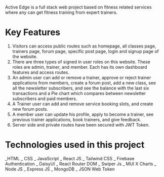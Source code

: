 Active Edge is a full stack web project based on fitness related services where any can get fitness training from expert trainers.

# Key Features
1. Visitors can access public routes such as homepage, all classes page, trainers page, forum page, specific post page, login and signup page of the website.
2. There are three types of signed in user roles on this website. These roles are admin, trainer, and member. Each has its own dashboard features and access routes.
3. An admin user can add or remove a trainer, approve or reject trainer applications from members, create a forum post, add a new class, see all the newsletter subscribers, and see the balance with the last six transactions and a Pie chart which compares between newsletter subscribers and paid members.
4. A Trainer user can add and remove service booking slots, and create new forum posts.
5. A member user can update his profile, apply to become a trainer, see previous trainer applications, book trainers, and give feedback.
6. Server side and private routes have been secured with JWT Token.

# Technologies used in this project 
_HTML
_ CSS
_ JavaScript
_ React JS
_ Tailwind CSS
_ Firebase Authentication
_ DaisyUI
_ React Router DOM
_ Swiper Js
_ MUI X Charts
_ Node JS
_ Express JS
_ MongoDB
_ JSON Web Token
